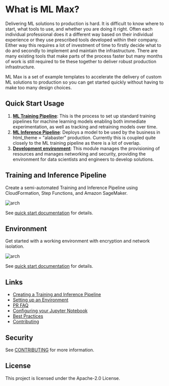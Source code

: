 # What is ML Max?
Delivering ML solutions to production is hard. It is difficult to know where to
start, what tools to use, and whether you are doing it right. Often each
individual professional does it a different way based on their individual
experience or they use prescribed tools developed within their company. Either
way this requires a lot of investment of time to firstly decide what to do and
secondly to implement and maintain the infrastructure. There are many existing
tools that make parts of the process faster but many months of work is still
required to tie these together to deliver robust production infrastructure.

ML Max is a set of example templates to accelerate the delivery of custom ML solutions to
production so you can get started quickly without having to make too many
design choices.


## Quick Start Usage

1. [**ML Training Pipeline**](https://github.com/awslabs/mlmax/blob/main/modules/pipeline/README.md): This is the process to set up standard training
   pipelines for machine learning models enabling both immediate
experimentation, as well as tracking and retraining models over time.
2. [**ML Inference Pipeline**](https://github.com/awslabs/mlmax/blob/main/modules/pipeline/README.md): Deploys a model to be used by the business in
html_theme = "alabaster"
   production. Currently this is coupled quite closely to the ML training pipeline
as there is a lot of overlap.
3. [**Development environment**](https://github.com/awslabs/mlmax/blob/main/modules/environment/README.md): This module manages the provisioning of
   resources and manages networking and security, providing the environment for data
scientists and engineers to develop solutions.

## Training and Inference Pipeline

Create a semi-automated Training and Inference Pipeline using CloudFormation,
Step Functions, and Amazon SageMaker. 

![arch](https://github.com/awslabs/mlmax/raw/main/reports/figures/training-inference.png)

See [quick start documentation](https://github.com/awslabs/mlmax/blob/main/modules/pipeline/README.md) for details.

## Environment

Get started with a working environment with encryption and network isolation.

![arch](https://github.com/awslabs/mlmax/raw/main/modules/environment/images/architecture.png)

See [quick start documentation](https://github.com/awslabs/mlmax/blob/main/modules/environment/README.md) for details.

## Links

* [Creating a Training and Inference Pipeline](https://github.com/awslabs/mlmax/blob/main/modules/pipeline/README.md)
* [Setting up an Environment](https://github.com/awslabs/mlmax/blob/main/modules/environment/README.md)
* [PR FAQ](PRFAQ.md)
* [Configuring your Jupyter Notebook](https://github.com/awslabs/mlmax/blob/main/notebooks/example_notebook.ipynb)
* [Best Practices](https://github.com/awslabs/mlmax/blob/main/BEST_PRACTICES.md)
* [Contributing](https://github.com/awslabs/mlmax/blob/main/CONTRIBUTING.md)

## Security

See [CONTRIBUTING](https://github.com/awslabs/mlmax/blob/main/CONTRIBUTING.md#security-issue-notifications) for more information.

## License

This project is licensed under the Apache-2.0 License.

